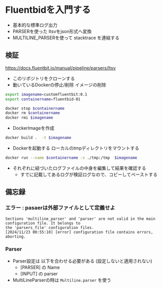 # Fluentbidを入門する

- 基本的な標準ログ出力
- PARSERを使った ltsvをjson形式へ変換
- MULTILINE_PARSERを使って stacktrace を連結する

## 検証

https://docs.fluentbit.io/manual/pipeline/parsers/ltsv

- このリポジトリをクローンする
- 動いているDockerの停止/削除 イメージの削除

```bash
export imagename=customfluentbit:0.1
export containername=fluentbid-01

docker stop $containername
docker rm $containername
docker rmi $imagename
```

- DockerImageを作成

```bash
docker build .  -t $imagename
```

- Dockerを起動する ローカルのtmpディレクトリをマウントする

```bash
docker run --name $containername -v ./tmp:/tmp  $imagename
```

- それぞれに紐づいたログファイルの中身を編集して結果を確認する
  - すでに記載してあるログが検証ログなので、コピーしてペーストする 

## 備忘録

### エラー : pasaerは外部ファイルとして定義せよ

```text
Sections 'multiline_parser' and 'parser' are not valid in the main configuration file. It belongs to 
the 'parsers_file' configuration files.
[2024/11/23 00:55:10] [error] configuration file contains errors, aborting.
```

### Parser
- Parser設定は 以下を合わせる必要がある (設定しないと適用されない)
  - [PARSER] の Name
  - [INPUT] の parser
- MultiLineParserの時は `Multiline.parser` を使う 